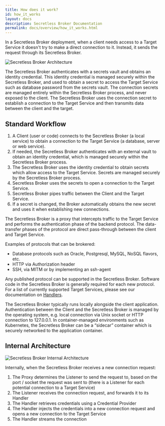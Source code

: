 ```yaml
---
title: How does it work?
id: how_it_works
layout: docs
description: Secretless Broker Documentation
permalink: docs/overview/how_it_works.html
---
```


In a Secretless Broker deployment, when a client needs access to a Target Service it doesn't try to make a direct connection to it. Instead, it sends the request through its Secretless Broker.

<div class="docs-img">
  <img src="/img/secretless_architecture.svg" alt="Secretless Broker Architecture">
</div>

The Secretless Broker authenticates with a secrets vault and obtains an identity credential. This identity credential is managed securely within the Secretless Broker, and used to obtain a secret to access the Target Service such as database password from the secrets vault. The connection secrets are managed entirely within the Secretless Broker process, and never exposed to the client. The Secretless Broker uses the connection secret to establish a connection to the Target Service and then transmits data between the client and the target.

## Standard Workflow

1. A Client (user or code) connects to the Secretless Broker (a local service) to obtain a connection to the Target Service (a database, server or web service).
1. If needed, the Secretless Broker authenticates with an external vault to obtain an identity credential, which is managed securely within the Secretless Broker process.
1. The Secretless Broker uses the identity credential to obtain secrets which allow access to the Target Service. Secrets are managed securely by the Secretless Broker process.
1. Secretless Broker uses the secrets to open a connection to the Target Service.
1. Secretless Broker pipes traffic between the Client and the Target Service.
1. If a secret is changed, the Broker automatically obtains the new secret and uses it when establishing new connections.


The Secretless Broker is a proxy that intercepts traffic to the Target Service and performs the authentication phase of the backend protocol. The data-transfer phases of the protocol are direct pass-through between the client and Target Service.

Examples of protocols that can be brokered:  

-  Database protocols such as Oracle, Postgresql, MySQL, NoSQL flavors, etc.
-  HTTP via Authorization header
-  SSH, via MITM or by implementing an ssh-agent   

Any published protocol can be supported in the Secretless Broker. Software code in the Secretless Broker is generally required for each new protocol. For a list of currently supported Target Services, please see our documentation on <a href="/docs/reference/handlers/overview.html">Handlers</a>.

The Secretless Broker typically runs locally alongside the client application. Authentication between the Client and the Secretless Broker is managed by the operating system, e.g. local connection via Unix socket or HTTP connection to 127.0.0.1.  In container-managed environments such as Kubernetes, the Secretless Broker can be a “sidecar” container which is securely networked to the application container.


## Internal Architecture

<img src="/img/secretless_internal_architecture.svg" alt="Secretless Broker Internal Architecture">

Internally, when the Secretless Broker receives a new connection request:
1. The Proxy determines the Listener to send the request to, based on the port / socket the request was sent to (there is a Listener for each potential connection to a Target Service)
1. The Listener receives the connection request, and forwards it to its Handler
1. The Handler retrieves credentials using a Credential Provider
1. The Handler injects the credentials into a new connection request and opens a new connection to the Target Service
1. The Handler streams the connection
